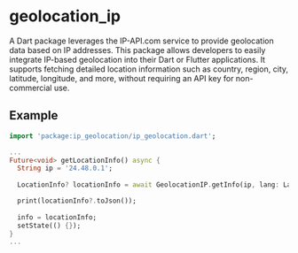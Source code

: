 # geolocation_ip

A Dart package leverages the IP-API.com service to provide geolocation data based on IP addresses. This package allows developers to easily integrate IP-based geolocation into their Dart or Flutter applications. It supports fetching detailed location information such as country, region, city, latitude, longitude, and more, without requiring an API key for non-commercial use.

## Example

```dart
import 'package:ip_geolocation/ip_geolocation.dart';

...
Future<void> getLocationInfo() async {
  String ip = '24.48.0.1';
  
  LocationInfo? locationInfo = await GeolocationIP.getInfo(ip, lang: Lang.en);

  print(locationInfo?.toJson());
  
  info = locationInfo;
  setState(() {});
}
...
```